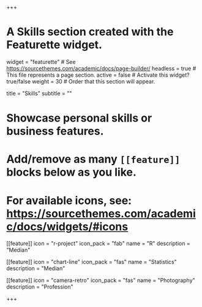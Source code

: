 +++
# A Skills section created with the Featurette widget.
widget = "featurette"  # See https://sourcethemes.com/academic/docs/page-builder/
headless = true  # This file represents a page section.
active = false  # Activate this widget? true/false
weight = 30  # Order that this section will appear.

title = "Skills"
subtitle = ""

# Showcase personal skills or business features.
# 
# Add/remove as many `[[feature]]` blocks below as you like.
# 
# For available icons, see: https://sourcethemes.com/academic/docs/widgets/#icons

[[feature]]
  icon = "r-project"
  icon_pack = "fab"
  name = "R"
  description = "Median"
  
[[feature]]
  icon = "chart-line"
  icon_pack = "fas"
  name = "Statistics"
  description = "Median"  
  
[[feature]]
  icon = "camera-retro"
  icon_pack = "fas"
  name = "Photography"
  description = "Profession"

+++
